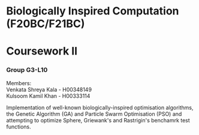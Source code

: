 # Biologically Inspired Computation (F20BC/F21BC)
# Coursework II

### Group G3-L10
Members:  
Venkata Shreya Kala - H00348149  
Kulsoom Kamil Khan - H00333114    

Implementation of well-known biologically-inspired optimisation algorithms, the Genetic Algorithm (GA) and Particle Swarm Optimisation (PSO) and attempting to optimize Sphere, Griewank's and Rastrigin's benchamrk test functions.
